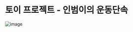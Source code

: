 # 토이 프로젝트 - 인범이의 운동단속
![image](https://github.com/Legitgoons/InbeomsExerciseCrackdown/assets/101088491/475fa8a7-2b72-43bf-80f1-c602d19c2bf9)
